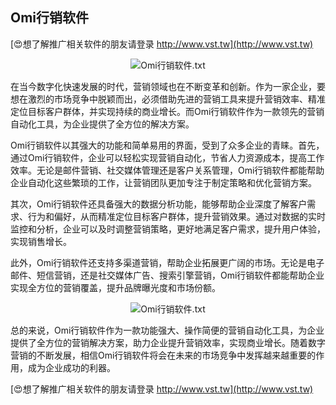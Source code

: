 ## **Omi行销软件**

[😍想了解推广相关软件的朋友请登录 http://www.vst.tw](http://www.vst.tw)

 <center><img src="https://vst.tw/MP4/tuiguang/png/3.png" alt="Omi行销软件.txt"></center>

在当今数字化快速发展的时代，营销领域也在不断变革和创新。作为一家企业，要想在激烈的市场竞争中脱颖而出，必须借助先进的营销工具来提升营销效率、精准定位目标客户群体，并实现持续的商业增长。而Omi行销软件作为一款领先的营销自动化工具，为企业提供了全方位的解决方案。

Omi行销软件以其强大的功能和简单易用的界面，受到了众多企业的青睐。首先，通过Omi行销软件，企业可以轻松实现营销自动化，节省人力资源成本，提高工作效率。无论是邮件营销、社交媒体管理还是客户关系管理，Omi行销软件都能帮助企业自动化这些繁琐的工作，让营销团队更加专注于制定策略和优化营销方案。

其次，Omi行销软件还具备强大的数据分析功能，能够帮助企业深度了解客户需求、行为和偏好，从而精准定位目标客户群体，提升营销效果。通过对数据的实时监控和分析，企业可以及时调整营销策略，更好地满足客户需求，提升用户体验，实现销售增长。

此外，Omi行销软件还支持多渠道营销，帮助企业拓展更广阔的市场。无论是电子邮件、短信营销，还是社交媒体广告、搜索引擎营销，Omi行销软件都能帮助企业实现全方位的营销覆盖，提升品牌曝光度和市场份额。

 <center><img src="https://vst.tw/MP4/tuiguang/png/3.png" alt="Omi行销软件.txt"></center>

总的来说，Omi行销软件作为一款功能强大、操作简便的营销自动化工具，为企业提供了全方位的营销解决方案，助力企业提升营销效率，实现商业增长。随着数字营销的不断发展，相信Omi行销软件将会在未来的市场竞争中发挥越来越重要的作用，成为企业成功的利器。

[😍想了解推广相关软件的朋友请登录 http://www.vst.tw](http://www.vst.tw)



